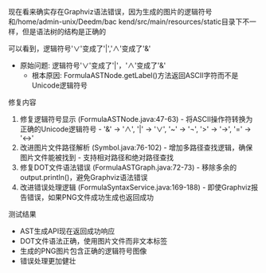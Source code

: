 现在看来确实存在Graphviz语法错误，因为生成的图片的逻辑符号和/home/admin-unix/Deedm/bac
kend/src/main/resources/static目录下不一样，但是语法树的结构是正确的 

可以看到，逻辑符号'∨'变成了'|','∧'变成了'&'

- 原始问题: 逻辑符号'∨'变成了'|'，'∧'变成了'&'
  - 根本原因: FormulaASTNode.getLabel()方法返回ASCII字符而不是Unicode逻辑符号

 修复内容

  1. 修复逻辑符号显示 (FormulaASTNode.java:47-63)
    - 将ASCII操作符转换为正确的Unicode逻辑符号
    - '&' → '∧', '|' → '∨', '~' → '¬', '>' → '→', '=' → '↔'
  2. 改进图片文件路径解析 (Symbol.java:76-102)
    - 增加多路径查找逻辑，确保图片文件能被找到
    - 支持相对路径和绝对路径查找
  3. 修复DOT文件语法错误 (FormulaASTGraph.java:72-73)
    - 移除多余的output.println()，避免Graphviz语法错误
  4. 改进错误处理逻辑 (FormulaSyntaxService.java:169-188)
    - 即使Graphviz报告错误，如果PNG文件成功生成也返回成功

测试结果

  - AST生成API现在返回成功响应
  - DOT文件语法正确，使用图片文件而非文本标签
  - 生成的PNG图片包含正确的逻辑符号图像
  - 错误处理更加健壮